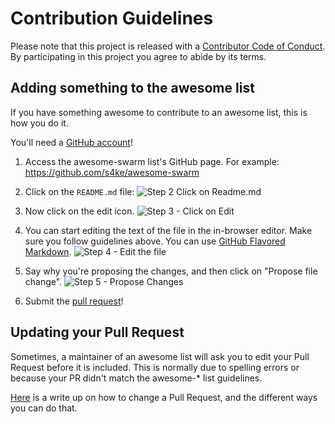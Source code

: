 # Contribution Guidelines

Please note that this project is released with a [Contributor Code of Conduct](code-of-conduct.md). By participating in this project you agree to abide by its terms.

## Adding something to the awesome list

If you have something awesome to contribute to an awesome list, this is how you do it.

You'll need a [GitHub account](https://github.com/join)!

1. Access the awesome-swarm list's GitHub page. For example: https://github.com/s4ke/awesome-swarm

2. Click on the `README.md` file: ![Step 2 Click on Readme.md](https://user-images.githubusercontent.com/719760/220774348-1953caa5-05f2-4649-ab3a-b67456a33431.png)
3. Now click on the edit icon. ![Step 3 - Click on Edit](https://user-images.githubusercontent.com/719760/220774475-d1a58b03-167f-47ed-9e25-f0e8a03aaf15.png)
4. You can start editing the text of the file in the in-browser editor. Make sure you follow guidelines above. You can use [GitHub Flavored Markdown](https://help.github.com/articles/github-flavored-markdown/). ![Step 4 - Edit the file](https://user-images.githubusercontent.com/719760/220774651-25f5afe0-04e2-49f0-98e7-070992b54ff3.png)
5. Say why you're proposing the changes, and then click on "Propose file change". ![Step 5 - Propose Changes](https://user-images.githubusercontent.com/719760/220774838-4f848362-3aa9-4a14-b8b0-871254bf3118.png)
6. Submit the [pull request](https://help.github.com/articles/using-pull-requests/)!

## Updating your Pull Request

Sometimes, a maintainer of an awesome list will ask you to edit your Pull Request before it is included. This is normally due to spelling errors or because your PR didn't match the awesome-* list guidelines.

[Here](https://github.com/RichardLitt/knowledge/blob/master/github/amending-a-commit-guide.md) is a write up on how to change a Pull Request, and the different ways you can do that.
